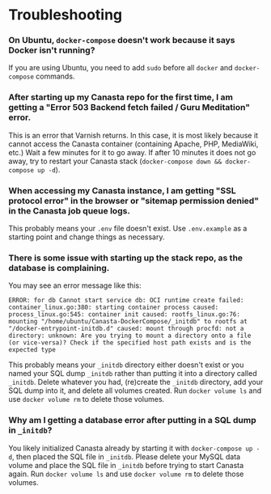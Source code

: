 # Troubleshooting

### On Ubuntu, `docker-compose` doesn't work because it says Docker isn't running?
If you are using Ubuntu, you need to add `sudo` before all `docker` and `docker-compose` commands.

### After starting up my Canasta repo for the first time, I am getting a "Error 503 Backend fetch failed / Guru Meditation" error.

This is an error that Varnish returns. In this case, it is most likely because it cannot access the Canasta container (containing Apache, PHP, MediaWiki, etc.) Wait a few minutes for it to go away. If after 10 minutes it does not go away, try to restart your Canasta stack (`docker-compose down && docker-compose up -d`).

### When accessing my Canasta instance, I am getting "SSL protocol error" in the browser or "sitemap permission denied" in the Canasta job queue logs.

This probably means your `.env` file doesn't exist. Use `.env.example` as a starting point and change things as necessary.

### There is some issue with starting up the stack repo, as the database is complaining.

You may see an error message like this:

```
ERROR: for db Cannot start service db: OCI runtime create failed: container_linux.go:380: starting container process caused: process_linux.go:545: container init caused: rootfs_linux.go:76: mounting "/home/ubuntu/Canasta-DockerCompose/_initdb" to rootfs at "/docker-entrypoint-initdb.d" caused: mount through procfd: not a directory: unknown: Are you trying to mount a directory onto a file (or vice-versa)? Check if the specified host path exists and is the expected type
```

This probably means your `_initdb` directory either doesn't exist or you named your SQL dump `_initdb` rather than putting it into a directory called `_initdb`. Delete whatever you had, (re)create the `_initdb` directory, add your SQL dump into it, and delete all volumes created. Run `docker volume ls` and use `docker volume rm` to delete those volumes.

### Why am I getting a database error after putting in a SQL dump in `_initdb`?

You likely initialized Canasta already by starting it with `docker-compose up -d`, then placed the SQL file in `_initdb`. Please delete your MySQL data volume and place the SQL file in `_initdb` before trying to start Canasta again. Run `docker volume ls` and use `docker volume rm` to delete those volumes.
